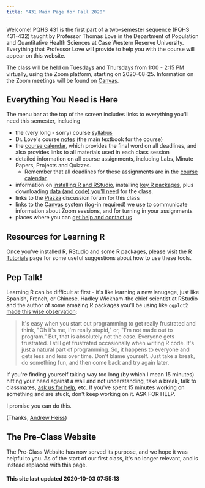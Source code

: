 ```yaml
---
title: "431 Main Page for Fall 2020"
---
```


Welcome! PQHS 431 is the first part of a two-semester sequence (PQHS 431-432) taught by Professor Thomas Love in the Department of Population and Quantitative Health Sciences at Case Western Reserve University. Everything that Professor Love will provide to help you with the course will appear on this website.

The class will be held on Tuesdays and Thursdays from 1:00 - 2:15 PM virtually, using the Zoom platform, starting on 2020-08-25. Information on the Zoom meetings will be found on [Canvas](https://canvas.case.edu).

## Everything You Need is Here

The menu bar at the top of the screen includes links to everything you'll need this semester, including

- the (very long - sorry) course [syllabus](https://thomaselove.github.io/431-2020-syllabus/)
- Dr. Love's course [notes](https://thomaselove.github.io/431-notes/) (the main textbook for the course)
- the [course calendar](calendar.html), which provides the final word on all deadlines, and also provides links to all materials used in each class session
- detailed information on all course assignments, including Labs, Minute Papers, Projects and Quizzes.
    - Remember that all deadlines for these assignments are in the [course calendar](calendar.html).
- information on [installing R and RStudio](software_install.html), installing [key R packages](r_packages.html), plus downloading [data (and code) you'll need](data_index.html) for the class.
- links to the [Piazza](https://piazza.com/case/fall2020/pqhs431) discussion forum for this class
- links to the [Canvas](https://canvas.case.edu/) system (log-in required) we use to communicate information about Zoom sessions, and for turning in your assignments
- places where you can [get help and contact us](contact.html)

## Resources for Learning R

Once you've installed R, RStudio and some R packages, please visit the [R Tutorials](https://github.com/THOMASELOVE/431-2020/blob/master/software/README.md) page for some useful suggestions about how to use these tools.

## Pep Talk! 

Learning R can be difficult at first - it's like learning a new lanugage, just like Spanish, French, or Chinese. Hadley Wickham-the chief scientist at RStudio and the author of some amazing R packages you'll be using like `ggplot2` [made this wise observation](https://r-posts.com/advice-to-young-and-old-programmers-a-conversation-with-hadley-wickham/):

> It's easy when you start out programming to get really frustrated and think, "Oh it's me, I'm really stupid," or, "I'm not made out to program." But, that is absolutely not the case. Everyone gets frustrated. I still get frustrated occasionally when writing R code. It's just a natural part of programming. So, it happens to everyone and gets less and less over time. Don't blame yourself. Just take a break, do something fun, and then come back and try again later.

If you're finding yourself taking way too long (by which I mean 15 minutes) hitting your head against a wall and not understanding, take a break, talk to classmates, [ask us for help](contact.html), etc. If you've spent 15 minutes working on something and are stuck, don't keep working on it. ASK FOR HELP.

I promise you can do this.

(Thanks, [Andrew Heiss](https://evalf19.classes.andrewheiss.com/syllabus/#pep-talk))

## The Pre-Class Website

The Pre-Class Website has now served its purpose, and we hope it was helpful to you. As of the start of our first class, it's no longer relevant, and is instead replaced with this page.

#### This site last updated 2020-10-03 07:55:13
